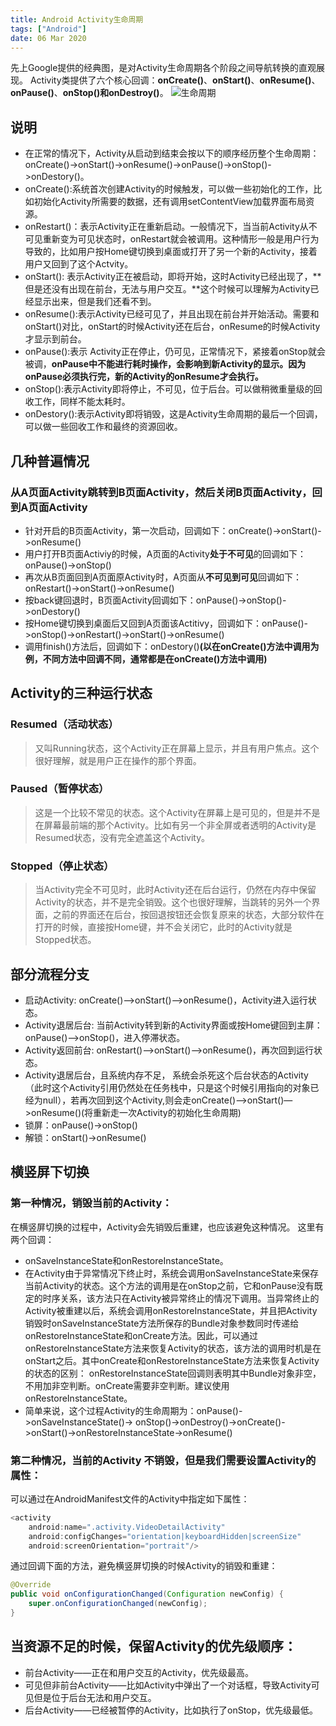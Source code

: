 ```yaml
---
title: Android Activity生命周期
tags: ["Android"]
date: 06 Mar 2020
---
```


先上Google提供的经典图，是对Activity生命周期各个阶段之间导航转换的直观展现。
Activity类提供了六个核心回调：**onCreate()**、**onStart()**、**onResume()**、**onPause()**、**onStop()**和**onDestroy()**。
![生命周期](/postImg/android-life-cycle/life.png)

<!-- more -->

## 说明

- 在正常的情况下，Activity从启动到结束会按以下的顺序经历整个生命周期：onCreate()->onStart()->onResume()->onPause()->onStop()->onDestory()。
- onCreate():系统首次创建Activity的时候触发，可以做一些初始化的工作，比如初始化Activity所需要的数据，还有调用setContentView加载界面布局资源。
- onRestart()：表示Activity正在重新启动。一般情况下，当当前Activity从不可见重新变为可见状态时，onRestart就会被调用。这种情形一般是用户行为导致的，比如用户按Home键切换到桌面或打开了另一个新的Activity，接着用户又回到了这个Actvity。
- onStart(): 表示Activity正在被启动，即将开始，这时Activity已经出现了，**但是还没有出现在前台，无法与用户交互。**这个时候可以理解为Activity已经显示出来，但是我们还看不到。
- onResume():表示Activity已经可见了，并且出现在前台并开始活动。需要和onStart()对比，onStart的时候Activity还在后台，onResume的时候Activity才显示到前台。
- onPause():表示 Activity正在停止，仍可见，正常情况下，紧接着onStop就会被调，**onPause中不能进行耗时操作，会影响到新Activity的显示。因为onPause必须执行完，新的Activity的onResume才会执行。**
- onStop():表示Activity即将停止，不可见，位于后台。可以做稍微重量级的回收工作，同样不能太耗时。
- onDestory():表示Activity即将销毁，这是Activity生命周期的最后一个回调，可以做一些回收工作和最终的资源回收。

## 几种普遍情况

### 从A页面Activity跳转到B页面Activity，然后关闭B页面Activity，回到A页面Activity

- 针对开启的B页面Activity，第一次启动，回调如下：onCreate()->onStart()->onResume()
- 用户打开B页面Activiy的时候，A页面的Activity**处于不可见**的回调如下：onPause()->onStop()
- 再次从B页面回到A页面原Activity时，A页面从**不可见到可见**回调如下：onRestart()->onStart()->onResume()
- 按back键回退时，B页面Activity回调如下：onPause()->onStop()->onDestory()
- 按Home键切换到桌面后又回到A页面该Actitivy，回调如下：onPause()->onStop()->onRestart()->onStart()->onResume()
- 调用finish()方法后，回调如下：onDestory()**(以在onCreate()方法中调用为例，不同方法中回调不同，通常都是在onCreate()方法中调用)**

## Activity的三种运行状态

### Resumed（活动状态）

> 又叫Running状态，这个Activity正在屏幕上显示，并且有用户焦点。这个很好理解，就是用户正在操作的那个界面。

### Paused（暂停状态）

> 这是一个比较不常见的状态。这个Activity在屏幕上是可见的，但是并不是在屏幕最前端的那个Activity。比如有另一个非全屏或者透明的Activity是Resumed状态，没有完全遮盖这个Activity。

### Stopped（停止状态）

> 当Activity完全不可见时，此时Activity还在后台运行，仍然在内存中保留Activity的状态，并不是完全销毁。这个也很好理解，当跳转的另外一个界面，之前的界面还在后台，按回退按钮还会恢复原来的状态，大部分软件在打开的时候，直接按Home键，并不会关闭它，此时的Activity就是Stopped状态。

## 部分流程分支

- 启动Activity: onCreate()—>onStart()—>onResume()，Activity进入运行状态。
- Activity退居后台: 当前Activity转到新的Activity界面或按Home键回到主屏： onPause()—>onStop()，进入停滞状态。
- Activity返回前台: onRestart()—>onStart()—>onResume()，再次回到运行状态。
- Activity退居后台，且系统内存不足， 系统会杀死这个后台状态的Activity（此时这个Activity引用仍然处在任务栈中，只是这个时候引用指向的对象已经为null），若再次回到这个Activity,则会走onCreate()–>onStart()—>onResume()(将重新走一次Activity的初始化生命周期)
- 锁屏：onPause()->onStop()
- 解锁：onStart()->onResume()

## 横竖屏下切换

### 第一种情况，销毁当前的Activity：

在横竖屏切换的过程中，Activity会先销毁后重建，也应该避免这种情况。
这里有两个回调：

- onSaveInstanceState和onRestoreInstanceState。
- 在Activity由于异常情况下终止时，系统会调用onSaveInstanceState来保存当前Activity的状态。这个方法的调用是在onStop之前，它和onPause没有既定的时序关系，该方法只在Activity被异常终止的情况下调用。当异常终止的Activity被重建以后，系统会调用onRestoreInstanceState，并且把Activity销毁时onSaveInstanceState方法所保存的Bundle对象参数同时传递给onRestoreInstanceState和onCreate方法。因此，可以通过onRestoreInstanceState方法来恢复Activity的状态，该方法的调用时机是在onStart之后。其中onCreate和onRestoreInstanceState方法来恢复Activity的状态的区别： onRestoreInstanceState回调则表明其中Bundle对象非空，不用加非空判断。onCreate需要非空判断。建议使用onRestoreInstanceState。
- 简单来说，这个过程Activity的生命周期为：onPause()->onSaveInstanceState()-> onStop()->onDestroy()->onCreate()->onStart()->onRestoreInstanceState->onResume()

### 第二种情况，当前的Activity 不销毁，但是我们需要设置Activity的属性：

可以通过在AndroidManifest文件的Activity中指定如下属性：

```java
<activity
    android:name=".activity.VideoDetailActivity"
    android:configChanges="orientation|keyboardHidden|screenSize"
    android:screenOrientation="portrait"/>
```

通过回调下面的方法，避免横竖屏切换的时候Activity的销毁和重建：

```java
@Override
public void onConfigurationChanged(Configuration newConfig) {
    super.onConfigurationChanged(newConfig);
}
```

## 当资源不足的时候，保留Activity的优先级顺序：

- 前台Activity——正在和用户交互的Activity，优先级最高。
- 可见但非前台Activity——比如Activity中弹出了一个对话框，导致Activity可见但是位于后台无法和用户交互。
- 后台Activity——已经被暂停的Activity，比如执行了onStop，优先级最低。
